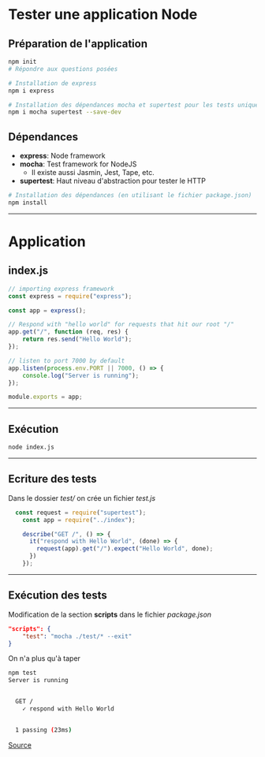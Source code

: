 # Tester une application Node

## Préparation de l'application

```bash
npm init
# Répondre aux questions posées

# Installation de express
npm i express

# Installation des dépendances mocha et supertest pour les tests uniquement en mode développement
npm i mocha supertest --save-dev
```

## Dépendances

* **express**: Node framework
* **mocha**: Test framework for NodeJS
  * Il existe aussi Jasmin, Jest, Tape, etc.
* **supertest**: Haut niveau d'abstraction pour tester le HTTP

```bash
# Installation des dépendances (en utilisant le fichier package.json)
npm install
```

---

# Application

## index.js

```js
// importing express framework
const express = require("express");

const app = express();

// Respond with "hello world" for requests that hit our root "/"
app.get("/", function (req, res) {
    return res.send("Hello World");
});

// listen to port 7000 by default
app.listen(process.env.PORT || 7000, () => {
    console.log("Server is running");
});

module.exports = app;
```

---

## Exécution

```bash
node index.js
```

---

## Ecriture des tests

Dans le dossier *test/* on crée un fichier *test.js*

```js
  const request = require("supertest");
    const app = require("../index");

    describe("GET /", () => {
      it("respond with Hello World", (done) => {
        request(app).get("/").expect("Hello World", done);
      })
    });
```

---

## Exécution des tests

Modification de la section **scripts** dans le fichier *package.json*

```json
"scripts": {
    "test": "mocha ./test/* --exit"
}
```

On n'a plus qu'à taper

```bash
npm test
Server is running


  GET /
    ✓ respond with Hello World


  1 passing (23ms)
```

[Source](https://chathula.dev/how-to-set-up-a-ci-cd-pipeline-for-a-node-js-app-with-github-actions)